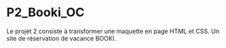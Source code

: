 # P2_Booki_OC
Le projet 2 consiste à transformer une maquette en page HTML et CSS.
Un site de réservation de vacance BOOKI.
